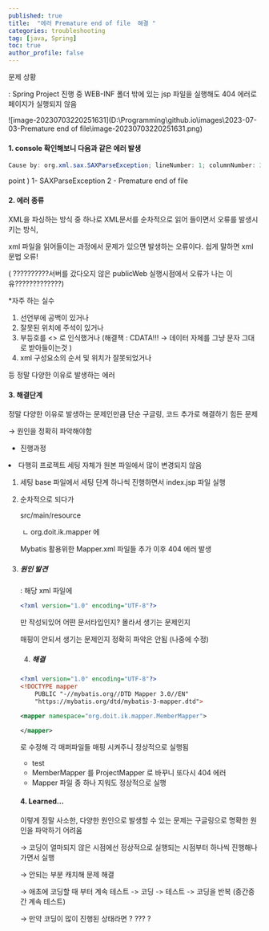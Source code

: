 ```yaml
---
published: true
title:  "에러 Premature end of file  해결 "
categories: troubleshooting 
tag: [java, Spring] 
toc: true
author_profile: false 
---
```




문제 상황

: Spring Project 진행 중 WEB-INF 폴더 밖에 있는 jsp 파일을 실행해도 404 에러로 페이지가 실행되지 않음



![image-20230703220251631](D:\Programming\github.io\images\2023-07-03-Premature end of file\image-20230703220251631.png)



#### 1. console 확인해보니 다음과 같은 에러 발생 

``` java
Cause by: org.xml.sax.SAXParseException; lineNumber: 1; columnNumber: 39; Premature end of file
```

point )  1- SAXParseException 	2 - Premature end of file



#### 2. 에러 종류 

XML을 파싱하는 방식 중 하나로 XML문서를 순차적으로 읽어 들이면서 오류를 발생시키는 방식, 

xml 파일을 읽어들이는 과정에서 문제가 있으면 발생하는 오류이다. 쉽게 말하면 xml 문법 오류! 

( ??????????서버를 갔다오지 않은 publicWeb 실행시점에서 오류가 나는 이유?????????????) 



*자주 하는 실수 

1. 선언부에 공백이 있거나
2. 잘못된 위치에 주석이 있거나 
3. 부등호를 <> 로 인식했거나 (해결책 : CDATA!!!  -> 데이터 자체를 그냥 문자 그대로 받아들이는것 ) 
4. xml 구성요소의 순서 및 위치가 잘못되었거나

등 정말 다양한 이유로 발생하는 에러 

 

#### 3. 해결단계 

정말 다양한 이유로 발생하는 문제인만큼 단순 구글링, 코드 추가로 해결하기 힘든 문제

→ 원인을 정확히 파악해야함 



* 진행과정

<li> 다행히 프로젝트 세팅 자체가 원본 파일에서 많이 변경되지 않음 </li>

 1. 세팅 base 파일에서 세팅 단계 하나씩 진행하면서 index.jsp 파일 실행 

 2. 순차적으로 되다가 

    src/main/resource 	

    ​	ㄴ org.doit.ik.mapper 에

    Mybatis 활용위한 Mapper.xml 파일들 추가 이후 404 에러 발생 

    

 3. ##### 원인 발견

    

    : 해당 xml 파일에 

    ```xml
    <?xml version="1.0" encoding="UTF-8"?>
    ```

    만 작성되있어 어떤 문서타입인지? 몰라서 생기는 문제인지 

    매핑이 안되서 생기는 문제인지 정확히 파악은 안됨 (나중에 수정)

    

    4. ##### 해결

    ```xml
    <?xml version="1.0" encoding="UTF-8"?>
    <!DOCTYPE mapper
        PUBLIC "-//mybatis.org//DTD Mapper 3.0//EN"
        "https://mybatis.org/dtd/mybatis-3-mapper.dtd">
    
    <mapper namespace="org.doit.ik.mapper.MemberMapper">
    
    </mapper>
    ```

    

    로 수정해 각 매퍼파일들 매핑 시켜주니 정상적으로 실행됨

    

    * test 
    *  MemberMapper 를 ProjectMapper 로 바꾸니 또다시 404 에러
    * Mapper 파일 중 하나 지워도 정상적으로 실행

    

    #### 4. Learned...

    이렇게 정말 사소한, 다양한 원인으로 발생할 수 있는 문제는 구글링으로 명확한 원인을 파악하기 어려움

    → 코딩이 얼마되지 않은 시점에선 정상적으로 실행되는 시점부터 하나씩 진행해나가면서 실행 

    → 안되는 부분 캐치해 문제 해결 

    → 애초에 코딩할 때 부터 계속 테스트 -> 코딩 -> 테스트 -> 코딩을 반복 (중간중간 계속 테스트)

    →  만약 코딩이 많이 진행된 상태라면 ?   ??? ?

    

    

    

    

    

    

     





